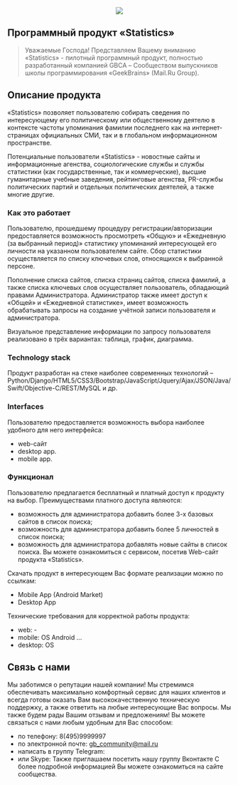<p align="center"><img src="https://pp.userapi.com/c638519/v638519489/431d6/aAkqSUi3DoI.jpg"></p>

## Программный продукт «Statistics»

> Уважаемые Господа! Представляем Вашему вниманию «Statistics» - пилотный программный продукт, полностью разработанный компанией GBCA – Сообществом выпускников школы программирования «GeekBrains» (Mail.Ru Group). 

## Описание продукта

«Statistics» позволяет пользователю собирать сведения по интересующему его политическому или общественному деятелю в контексте частоты упоминания фамилии последнего как на интернет-страницах официальных СМИ, так и в глобальном информационном пространстве.

Потенциальные пользователи «Statistics» - новостные сайты и информационные агенства, социологические службы и службы статистики (как государственные, так и коммерческие),  высшие гуманитарные учебные заведения, рейтинговые агенства, PR-службы политических партий и отдельных политических деятелей, а также многие другие.

### Как это работает

Пользователю, прошедшему процедуру регистрации/авторизации предоставляется возможность  просмотреть «Общую» и «Ежедневную (за выбранный период)» статистику упоминаний интересующей его личности на указанном пользователем сайте. Сбор статистики осуществляется по списку ключевых слов, относящихся к выбранной персоне.

Пополнение списка сайтов, списка страниц сайтов, списка фамилий, а также  списка ключевых слов осуществляет пользователь, обладающий правами Администратора.  Администратор также имеет доступ к «Общей» и «Ежедневной статистике», имеет возможность обрабатывать запросы на создание учётной записи пользователя и администратора.

Визуальное представление информации по запросу пользователя реализовано в трёх вариантах: таблица, график, диаграмма.

### Technology stack

Продукт разработан на стеке наиболее современных технологий – Python/Django/HTML5/CSS3/Bootstrap/JavaScript/Jquery/Ajax/JSON/Java/Swift/Objective-C/REST/MySQL и др.

### Interfaces

Пользователю предоставляется возможность выбора наиболее удобного для него интерфейса: 
- web-сайт
- desktop app.
- mobile app. 

### Функционал 

Пользователю предлагается бесплатный и платный доступ к продукту на выбор. Преимуществами платного доступа являются:
-	возможность для администратора добавить более 3-х базовых сайтов в список поиска;
-	возможность для администратора добавить более 5 личностей в список поиска; 
-	возможность для администратора добавлять новые сайты в список поиска.
Вы можете ознакомиться с сервисом, посетив Web-сайт продукта «Statistics».

Скачать продукт в интересующем Вас формате реализации можно по ссылкам:
- Mobile App (Android Market)
- Desktop App

Технические требования для корректной работы продукта:
-	web: - 
-	mobile: OS Android …
-	desktop: OS 

## Связь с нами

Мы заботимся о репутации нашей компании! Мы стремимся обеспечивать максимально комфортный сервис для наших клиентов и всегда готовы оказать Вам высококачественную техническую поддержку, а также ответить на любые интересующие Вас вопросы. Мы также будем рады Вашим отзывам и предложениям!
Вы можете связаться с нами любым удобным для Вас способом: 
- по телефону: 8(495)9999997
- по электронной почте: gb_community@mail.ru
- написать в группу Telegram:  
- или Skype: 
Также приглашаем посетить нашу группу Вконтакте 
С более подробной информацией Вы можете ознакомиться на сайте сообщества.

